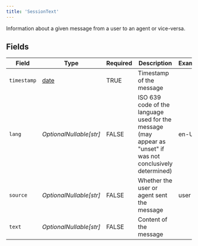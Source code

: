 ```yaml
---
title: 'SessionText'
---
```


Information about a given message from a user to an agent or vice-versa.


## Fields

| Field                                                                                                        | Type                                                                                                         | Required                                                                                                     | Description                                                                                                  | Example                                                                                                      |
| ------------------------------------------------------------------------------------------------------------ | ------------------------------------------------------------------------------------------------------------ | ------------------------------------------------------------------------------------------------------------ | ------------------------------------------------------------------------------------------------------------ | ------------------------------------------------------------------------------------------------------------ |
| `timestamp`                                                                                                  | [date](https://docs.python.org/3/library/datetime.html#date-objects)                                         | TRUE                                                                                           | Timestamp of the message                                                                                     |                                                                                                              |
| `lang`                                                                                                       | *OptionalNullable[str]*                                                                                      | FALSE                                                                                           | ISO 639 code of the language used for the message (may appear as "unset" if was not conclusively determined) | en-US                                                                                                        |
| `source`                                                                                                     | *OptionalNullable[str]*                                                                                      | FALSE                                                                                           | Whether the user or agent sent the message                                                                   | user                                                                                                         |
| `text`                                                                                                       | *OptionalNullable[str]*                                                                                      | FALSE                                                                                           | Content of the message                                                                                       |                                                                                                              |